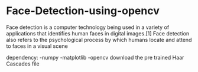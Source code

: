 # Face-Detection-using-opencv 
Face detection is a computer technology being used in a variety of applications that identifies human faces in digital images.[1] Face detection also refers to the psychological process by which humans locate and attend to faces in a visual scene


dependency:
-numpy
-matplotlib
-opencv
download the pre trained  Haar Cascades  file 

